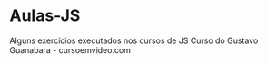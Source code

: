 # Aulas-JS
Alguns exercícios executados nos cursos de JS
Curso do Gustavo Guanabara - cursoemvideo.com
